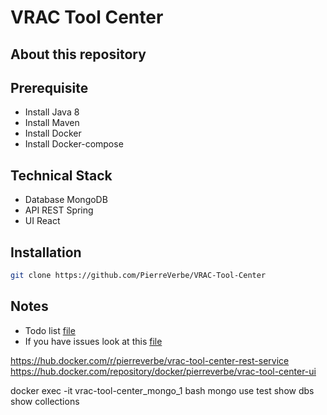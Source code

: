 # VRAC Tool Center

## About this repository

## Prerequisite
* Install Java 8 <br>
* Install Maven <br>
* Install Docker <br>
* Install Docker-compose <br>

## Technical Stack
* Database MongoDB
* API REST Spring
* UI React

## Installation
```bash
git clone https://github.com/PierreVerbe/VRAC-Tool-Center
```

## Notes
* Todo list [file](resources/docs/todo.md) <br>
* If you have issues look at this [file](resources/docs/issue.md) <br>


https://hub.docker.com/r/pierreverbe/vrac-tool-center-rest-service
https://hub.docker.com/repository/docker/pierreverbe/vrac-tool-center-ui


docker exec -it vrac-tool-center_mongo_1 bash
mongo
use test
show dbs
show collections